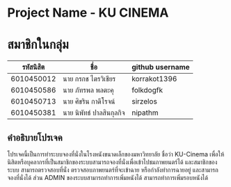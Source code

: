 # Project Name - KU CINEMA 
# สมาชิกในกลุ่ม

| รหัสนิสิต  | ชื่อ  | github username |
| ------------ | ------------ | ------------ | 
| 6010450012 | นาย กรกช ไตรวิเชียร | korrakot1396 |
| 6010450586 | นาย ภัทรพล พลตะคุ | folkdogfk |
| 6010450713 | นาย ศิขริน กาดีโรจน์ | sirzelos |
| 6010450381 | นาย นิพัทธ์ ปาลสินกุลกิจ | nipathm |

## คำอธิบายโปรเจค
โปรเจคนี้เป็นการทำระบบจองที่นั่งในโรงหนังขนาดเล็กของมหาวิทยาลัย ชื่อว่า KU-Cinema เพื่อให้นิสิตหรือบุคลากรที่เป็นสมาชิกของระบบสามารถจองที่นั่งเพื่อเข้าไปชมภาพยนตร์ได้
และสมาชิกของระบบ สามารถตรวจสอบที่นั่ง ตรวจสอบภาพยนตร์ที่จะเข้าฉาย หรือกำลังทำการฉายอยู่ และสามารถจองที่นั่งได้ ส่วน ADMIN ของระบบสามารถทำการเพิ่มหนังได้ สามารถทำการเพิ่มรอบหนังได้ 


